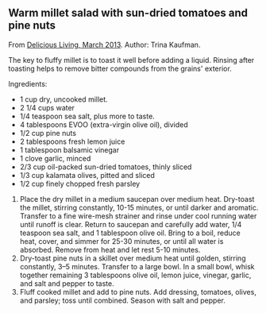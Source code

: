 ## Warm millet salad with  sun-dried tomatoes and pine nuts

From [Delicious Living, March 2013](https://www.deliciousliving.com/recipe/warm-millet-salad-sun-dried-tomatoes-and-pine-nuts/). Author: Trina Kaufman.

The key to fluffy millet is to toast it well before adding a liquid.
Rinsing after toasting helps to remove bitter compounds from the grains' exterior.

Ingredients:

* 1 cup dry, uncooked millet. 
* 2 1/4 cups water
* 1/4 teaspoon sea salt, plus more to taste. 
* 4 tablespoons EVOO (extra-virgin olive oil), divided
* 1/2 cup pine nuts
* 2 tablespoons fresh lemon juice
* 1 tablespoon balsamic vinegar
* 1 clove garlic, minced
* 2/3 cup oil-packed sun-dried tomatoes, thinly sliced
* 1/3 cup kalamata olives, pitted and sliced
* 1/2 cup finely chopped fresh parsley

1. Place the dry millet in a medium saucepan over medium heat. Dry-toast the millet, stirring constantly, 10-15 minutes, or until darker and aromatic. Transfer to a fine wire-mesh strainer and rinse under cool running water until runoff is clear. Return to saucepan and carefully add water, 1/4 teaspoon sea salt, and 1 tablespoon olive oil. Bring to a boil, reduce heat, cover, and simmer for 25-30 
minutes, or until all water is absorbed. Remove from heat and let rest 5-10 minutes.
2. Dry-toast pine nuts in a skillet over medium heat until golden, stirring constantly, 3–5 minutes. Transfer to a large bowl. In a small bowl, whisk together remaining 3 tablespoons olive oil, lemon juice, vinegar, garlic, and salt and pepper to taste.
3. Fluff cooked millet and add to pine nuts. Add dressing, tomatoes, olives, and parsley; toss until combined. Season with salt and pepper.

